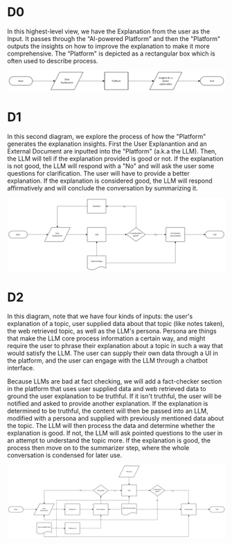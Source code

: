 # D0

In this highest-level view, we have the Explanation from the user as the Input. It passes through the “AI-powered Platform” and then the "Platform" outputs the insights on how to improve the explanation to make it more comprehensive. The “Platform" is depicted as a rectangular box which is often used to describe process.

![D0](D0.png)

# D1

In this second diagram, we explore the process of how the "Platform" generates the explanation insights. First the User Explanantion and an External Document are inputted into the "Platform" (a.k.a the LLM). Then, the LLM will tell if the explanation provided is good or not. If the explanation is not good, the LLM will respond with a "No" and will ask the user some questions for clarification. The user will have to provide a better explanation. If the explanation is considered good, the LLM will respond affirmatively and will conclude the conversation by summarizing it.

![D1](D1.png)

# D2

In this diagram, note that we have four kinds of inputs: the user's explanation of a topic, user supplied data about that topic (like notes taken), the web retrieved topic, as well as the LLM's persona. Persona are things that make the LLM core process information a certain way, and might require the user to phrase their explanation about a topic in such a way that would satisfy the LLM. The user can supply their own data through a UI in the platform, and the user can engage with the LLM through a chatbot interface.

Because LLMs are bad at fact checking, we will add a fact-checker section in the platform that uses user supplied data and web retrieved data to ground the user explanation to be truthful. If it isn't truthful, the user will be notified and asked to provide another explanation. If the explanation is determined to be truthful, the content will then be passed into an LLM, modified with a persona and supplied with previously mentioned data about the topic. The LLM will then process the data and determine whether the explanation is good. If not, the LLM will ask pointed questions to the user in an attempt to understand the topic more. If the explanation is good, the process then move on to the summarizer step, where the whole conversation is condensed for later use.

![D2](D2.png)